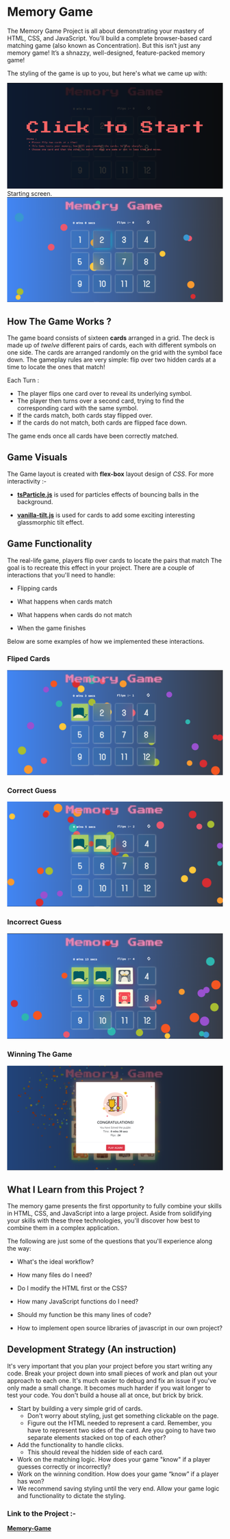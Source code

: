 # Memory Game

The Memory Game Project is all about demonstrating your mastery of HTML, CSS, and JavaScript. You’ll build a complete browser-based card matching game (also known as Concentration). But this isn’t just any memory game! It’s a shnazzy, well-designed, feature-packed memory game!

The styling of the game is up to you, but here's what we came up with:

![overlay_image](screenshots/overlay.png)
Starting screen.
![opening_screen](screenshots/opening.png)

## How The Game Works ?

The game board consists of sixteen **cards** arranged in a grid. The deck is made up of _twelve_ different pairs of cards, each with different symbols on one side. The cards are arranged randomly on the grid with the symbol face down. The gameplay rules are very simple: flip over two hidden cards at a time to locate the ones that match!

Each Turn :

- The player flips one card over to reveal its underlying symbol.
- The player then turns over a second card, trying to find the corresponding card with the same symbol.
- If the cards match, both cards stay flipped over.
- If the cards do not match, both cards are flipped face down.

The game ends once all cards have been correctly matched.

## Game Visuals

The Game layout is created with **flex-box** layout design of _CSS_. For more interactivity :-

- [**tsParticle.js**](https://particles.js.org/) is used for particles effects of bouncing balls in the background.

- [**vanilla-tilt.js**](https://micku7zu.github.io/vanilla-tilt.js/) is used for cards to add some exciting interesting glassmorphic tilt effect.

## Game Functionality

The real-life game, players flip over cards to locate the pairs that match The goal is to recreate this effect in your project. There are a couple of interactions that you'll need to handle:

- Flipping cards

- What happens when cards match

- What happens when cards do not match

- When the game finishes

Below are some examples of how we implemented these interactions.

### Fliped Cards

![fliped_cards](screenshots/card_open.png)

### Correct Guess

![correct_guess_img](screenshots/cards_matched.png)

### Incorrect Guess

![incorrect_guess_img](screenshots/cards_unmatched.png)

### Winning The Game

![winning_game_img](screenshots/win.png)

## What I Learn from this Project ?

The memory game presents the first opportunity to fully combine your skills in HTML, CSS, and JavaScript into a large project. Aside from solidifying your skills with these three technologies, you'll discover how best to combine them in a complex application.

The following are just some of the questions that you'll experience along the way:

- What's the ideal workflow?

- How many files do I need?

- Do I modify the HTML first or the CSS?

- How many JavaScript functions do I need?

- Should my function be this many lines of code?

- How to implement open source libraries of javascript in our own project?

## Development Strategy (An instruction)

It's very important that you plan your project before you start writing any code. Break your project down into small pieces of work and plan out your approach to each one. It's much easier to debug and fix an issue if you've only made a small change. It becomes much harder if you wait longer to test your code. You don't build a house all at once, but brick by brick.

- Start by building a very simple grid of cards.
  - Don't worry about styling, just get something clickable on the page.
  - Figure out the HTML needed to represent a card. Remember, you have to represent two sides of the card. Are you going to have two separate elements stacked on top of each other?
- Add the functionality to handle clicks.
  - This should reveal the hidden side of each card.
- Work on the matching logic. How does your game "know" if a player guesses correctly or incorrectly?
- Work on the winning condition. How does your game “know” if a player has won?
- We recommend saving styling until the very end. Allow your game logic and functionality to dictate the styling.

### Link to the Project :-

[**Memory-Game**](https://pyk017.github.io/Memory-Game/)
